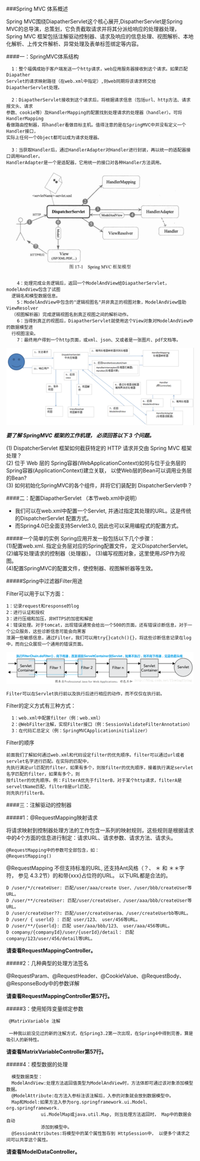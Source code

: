 ###Spring MVC 体系概述  

  Spring MVC围绕DiapatherServlet这个核心展开,DispatherServlet是Spring MVC的总导演，总策划，它负责截取请求并将其分派给响应的处理器处理，Spring MVC 框架包括注解驱动控制器、请求及响应的信息处理、视图解析、本地化解析、上传文件解析、异常处理及表单标签绑定等内容。

####一：SpringMVC体系结构  

      1：整个福偶成始于客户端发送一个http请求，web应用服务器接收到这个请求。如果匹配Diapather
    Servlet的请求映射路径（在web.xml中指定）,则web同期将该请求转交给DiapatherServlet处理。  
    
      2：DiapatherServlet接收到这个请求后，将根据请求信息（包括url、http方法、请求报文头、请求
    参数、cookie等）及HandlerMapping的配置找到处理请求的处理器（handler）。可将HandlerMapping  
    看做路由控制器，将handler看做目标主机。值得注意的是在SpringMVC中并没有定义一个Handler接口，  
    实际上任何一个Object都可以成为请求处理器。 
    
      3：当获取Handler后，通过HandlerAdapter对Handler进行封装，再以统一的适配器接口调用Handler。  
    HandlerAdapter是一个是适配器，它用统一的接口对各种Handler方法调用。 
    
![avatar](./src/main/webapp/static/pic/1.png)
      
        4：处理完成业务逻辑后，返回一个ModelAndView给DiapatherServlet，modelAndView包含了试图
      逻辑名和模型数据信息。 
        5：ModelAndView中包含的"逻辑视图名"并非真正的视图对象，ModelAndView借助ViewResolver  
      （视图解析器）完成逻辑视图名到真正视图之间的解析动作。  
        6：当得到真正的视图后，DiapatherServlet就使用这个View对象对ModelAndView中的数据模型进  
      行视图渲染。  
        7：最终用户得到一个http页面，或xml、json、又或者是一张图片、pdf文档等。
   
![avatar](./src/main/webapp/static/pic/2.png)

***要了解 SpringMVC 框架的工作机理， 必须回答以下 3 个问题。***  

(1) DispatcherServlet 框架如何截获特定的 HTTP 请求并交由 Spring MVC 框架处理？  
(2) 位于 Web 层的 Spring容器(WebApplicationContext)如何与位于业务层的 Spring容器(ApplicationContext)建立关联， 以使Web层的Bean可以调用业务层的Bean?  
(3) 如何初始化SpringMVC的各个组件，并将它们装配到 DispatcherServlet中？

####二：配置DiapatherServlet  （本节web.xml中说明） 

*  我们可以在web.xml中配置一个Servlet, 并通过<servlet-mapping>指定其处理的URL。这是传统的DispatcherServlet 配置方式。  
*  而Spring4.0已全面支持Servlet3.0, 因此也可以采用编程式的配置方式。

#####一个简单的实例
    Spring应用开发一般包括以下几个步骤：  
      (1)配置web.xml. 指定业务层对应的Spring配置文件， 定义DispatcherServlet。  
      (2)编写处理请求的控制器（处理器）。
      (3)编写视图对象，这里使用JSP作为视图。  
      (4)配置SpringMVC的配置文件，使控制器、视图解析器等生效。
      
#####Spring中过滤器Filter用途  

Filter可以用于以下方面：  

    1：记录request和response的log  
    2：进行认证和授权  
    3：进行压缩和加压，非HTTPS的加密和解密  
    4：错误处理。对于tomcat，出现错误通常会给出一个500的页面，还有错误诊断信息，对于一个公众服务，这些诊断信息可能会向黑客  
    泄漏一些敏感信息，通过Filter，我们可以用try{}catch(){}，将这些诊断信息记录在log中，而向公众展现一个通用的错误页面。  
![avatar](./src/main/webapp/static/pic/3.png)    
      
    Filter可以在Servlet执行前以及执行后进行相应的动作，而不仅仅在执行前。
  
  Filter的定义方式有三种方式：  
      
      1：web.xml中配置filter（例：web.xml）
      2：@WebFilter注解，实现Filter接口（例：SessionValidateFilterAnnotation）
      3：在代码汇总定义（例：SpringMVCApplicationinitializer）
  
  Filter的顺序  
  
    前面我们了解如何通过web.xml和代码设定filter的优先顺序。filter可以通过url或者servlet名字进行匹配。在实际的匹配中，  
    先执行满足url匹配的filter，如果有多个，则按filter的优先顺序，接着执行满足servlet名字匹配的filter，如果有多个，则  
    按filter的优先顺序。例：FilterA优先于filterB，对于某个http请求，filterA是serveltName匹配，filterB是url匹配，  
    则先执行filterB。
  
####三：注解驱动的控制器  

#####1：@RequestMapping映射请求  

将请求映射到控制器处理方法的工作包含一系列的映射规则，这些规则是根据请求中的4个方面的信息进行制定：请求URL、请求参数、请求方法、请求头。
    
    @RequestMapping中的参数可全部包含，如：
    @RequestMapping()
    
  @RequestMapping 不但支持标准的URL, 还支持Ant风格（？、 ＊ 和 ＊＊字符， 参见 4.3.2节）的和带{xxx}占位符的URL。 以下URL都是合法的。
  
    D /user/*/createUser: 匹配/user/aaa/create User、/user/bbb/createUser等URL。 
    D /user/**/createUser: 匹配/user/createUser、/user/aaa/bbb/createUser等URL。 
    D /user/createUser??: 匹配/user/createUseraa、/user/createUserbb等URL。
    D /user/ { userld} : 匹配 user/123、 user/456等URL。
    D /user/**/{userld}: 匹配 user/aaa/bbb/123、 user/aaa/456等URL。
    D company/{companyId}/user/{userId}/detail： 匹配company/123/user/456/detail等URL。
  
  **请查看RequestMappingController。**
  
#####2：几种典型的处理方法签名 

@RequestParam、@RequestHeader、@CookieValue、@RequestBody、@ResponseBody中的参数详解  
    
  **请查看RequestMappingController第57行。**
  
#####3：使用矩阵变量绑定参数
    
     @MatrixVariable 注解  
     
     一种我以前没见过的新的注解方式，在Spring3.2第一次出现，在Spring4中得到完善，算是吸引人的新特性。
     
   **请查看MatrixVariableController第57行。**
   
#####4：模型数据的处理  
      
      模型数据类型：
      ModelAndView:处理方法返回值类型为ModelAndView时，方法体即可通过该对象添加模型数据。
      @ModelAttribute:在方法入参标注该注解后，入参的对象就会放到数据模型中。
      Map和Model:如果方法入参为org.springframework.ui.Model、org.springframework.  
                 ui.ModelMap或java.util.Map, 则当处理方法返回时， Map中的数据会自动  
                 添加到模型中。
      @SessionAttributes:将模型中的某个属性暂存到 HttpSession中， 以便多个请求之间可以共享这个属性。
      
   **请查看ModelDataController。**